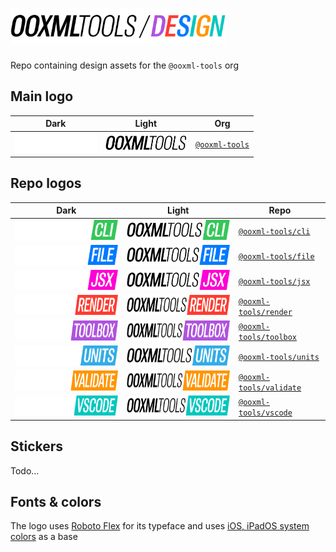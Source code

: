 # <img alt="@ooxml-tools/design" height="56" src="./images/design.png" />

Repo containing design assets for the `@ooxml-tools` org

## Main logo

| Dark                                                                     | Light                                                                     | Org                                                    |
| ------------------------------------------------------------------------ | ------------------------------------------------------------------------- | ------------------------------------------------------ |
| <img alt="@ooxml-tools" height="32" src="images/ooxmltools-dark.png#gh-dark-mode-only" />  | <img alt="@ooxml-tools" height="32" src="images/ooxmltools-light.png#gh-light-mode-only" />  |  [`@ooxml-tools`](https://github.com/ooxml-tools)      | 

## Repo logos
| Dark                                                                            | Light                                                                            | Repo                                                                 |
| ------------------------------------------------------------------------------- | -------------------------------------------------------------------------------- | -------------------------------------------------------------------- |
| <img alt="@ooxml-tools/cli" height="32" src="images/cli-dark.png" />            | <img alt="@ooxml-tools/cli" height="32" src="images/cli-light.png" />            |  [`@ooxml-tools/cli`](https://github.com/ooxml-tools/cli)            | 
| <img alt="@ooxml-tools/file" height="32" src="images/file-dark.png" />          | <img alt="@ooxml-tools/file" height="32" src="images/file-light.png" />          |  [`@ooxml-tools/file`](https://github.com/ooxml-tools/file)          |  
| <img alt="@ooxml-tools/jsx" height="32" src="images/jsx-dark.png" />            | <img alt="@ooxml-tools/jsx" height="32" src="images/jsx-light.png" />            |  [`@ooxml-tools/jsx`](https://github.com/ooxml-tools/jsx)            | 
| <img alt="@ooxml-tools/render" height="32" src="images/render-dark.png" />      | <img alt="@ooxml-tools/render" height="32" src="images/render-light.png" />      |  [`@ooxml-tools/render`](https://github.com/ooxml-tools/render)      |
| <img alt="@ooxml-tools/toolbox" height="32" src="images/toolbox-dark.png" />    | <img alt="@ooxml-tools/toolbox" height="32" src="images/toolbox-light.png" />    |  [`@ooxml-tools/toolbox`](https://github.com/ooxml-tools/toolbox)    |
| <img alt="@ooxml-tools/units" height="32" src="images/units-dark.png" />        | <img alt="@ooxml-tools/units" height="32" src="images/units-light.png" />        |  [`@ooxml-tools/units`](https://github.com/ooxml-tools/units)        |
| <img alt="@ooxml-tools/validate" height="32" src="images/validate-dark.png" />  | <img alt="@ooxml-tools/validate" height="32" src="images/validate-light.png" />  |  [`@ooxml-tools/validate`](https://github.com/ooxml-tools/validate)  |
| <img alt="@ooxml-tools/vscode" height="32" src="images/vscode-dark.png" />      | <img alt="@ooxml-tools/vscode" height="32" src="images/vscode-light.png" />      |  [`@ooxml-tools/vscode`](https://github.com/ooxml-tools/vscode)      |


## Stickers
Todo...


## Fonts & colors
The logo uses [Roboto Flex](https://fonts.google.com/specimen/Roboto+Flex) for its typeface and uses [iOS, iPadOS system colors](https://developer.apple.com/design/human-interface-guidelines/color#iOS-iPadOS-system-colors) as a base